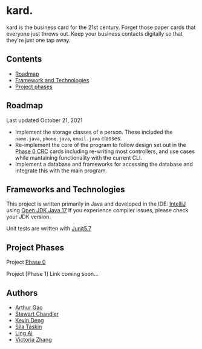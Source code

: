 # kard.

kard is the business card for the 21st century. Forget those paper cards that everyone just throws out. Keep your business contacts digitally so that they're just one tap away.

## Contents

- [Roadmap](#roadmap)
- [Framework and Technologies](#frameworks-and-technologies)
- [Project phases](#project-phases)

## Roadmap

Last updated October 21, 2021

- Implement the storage classes of a person. These included the `name.java`, `phone.java`, `email.java` classes.
- Re-implement the core of the program to follow design set out in the [Phase 0 CRC](https://github.com/CSC207-UofT/course-project-purplemongoose/tree/main/phase0/CRC%20Cards) cards including re-writing most controllers, and use cases while mantaining functionality with the current CLI.
- Implement a database and frameworks for accessing the database and integrate this with the main program.

## Frameworks and Technologies

This project is written primarily in Java and developed in the IDE: [IntelliJ](https://www.jetbrains.com/idea/) using [Open JDK Java 17](https://jdk.java.net/17/) If you experience compiler issues, please check your JDK version.

Unit tests are written with [Junit5.7](https://junit.org/junit5/) 

## Project Phases

Project [Phase 0](https://github.com/CSC207-UofT/course-project-purplemongoose/tree/main/phase0)

Project [Phase 1] Link coming soon...

## Authors

- [Arthur Gao](https://github.com/Affixrevy)
- [Stewart Chandler](https://github.com/StewartChandler)
- [Kevin Deng](https://github.com/tiantian205)
- [Sila Taskin](https://github.com/mericsila)
- [Ling Ai](https://github.com/warzone2243)
- [Victoria Zhang](https://github.com/vzhang1112)



